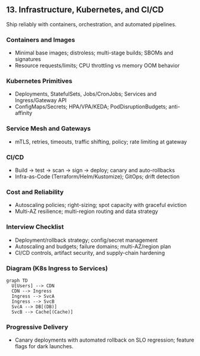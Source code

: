 ## 13. Infrastructure, Kubernetes, and CI/CD

Ship reliably with containers, orchestration, and automated pipelines.

### Containers and Images
- Minimal base images; distroless; multi-stage builds; SBOMs and signatures
- Resource requests/limits; CPU throttling vs memory OOM behavior

### Kubernetes Primitives
- Deployments, StatefulSets, Jobs/CronJobs; Services and Ingress/Gateway API
- ConfigMaps/Secrets; HPA/VPA/KEDA; PodDisruptionBudgets; anti-affinity

### Service Mesh and Gateways
- mTLS, retries, timeouts, traffic shifting, policy; rate limiting at gateway

### CI/CD
- Build → test → scan → sign → deploy; canary and auto-rollbacks
- Infra-as-Code (Terraform/Helm/Kustomize); GitOps; drift detection

### Cost and Reliability
- Autoscaling policies; right-sizing; spot capacity with graceful eviction
- Multi-AZ resilience; multi-region routing and data strategy

### Interview Checklist
- Deployment/rollback strategy; config/secret management
- Autoscaling and budgets; failure domains; multi-AZ/region plan
- CI/CD controls, artifact security, and supply-chain hardening


### Diagram (K8s Ingress to Services)
```mermaid
graph TD
  U[Users] --> CDN
  CDN --> Ingress
  Ingress --> SvcA
  Ingress --> SvcB
  SvcA --> DB[(DB)]
  SvcB --> Cache[(Cache)]
```

### Progressive Delivery
- Canary deployments with automated rollback on SLO regression; feature flags for dark launches.


